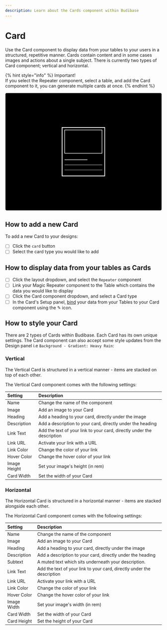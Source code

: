 ```yaml
---
description: Learn about the Cards component within Budibase
---
```


# Card

Use the Card component to display data from your tables to your users in a structured, repetitive manner. Cards contain content and in some cases images and actions about a single subject. There is currently two types of Card component; vertical and horizontal. 

{% hint style="info" %}
Important!   
If you select the Repeater component, select a table, and add the Card component to it, you can generate multiple cards at once.
{% endhint %}

![](../../.gitbook/assets/card.png)

## How to add a new Card

To add a new Card to your designs:

* [ ] Click the `card` button
* [ ] Select the card type you would like to add

## How to display data from your tables as Cards 

* [ ] Click the layout dropdown, and select the `Repeater` component
* [ ] Link your Magic Repeater component to the Table which contains the data you would like to display
* [ ] Click the Card component dropdown, and select a Card type
* [ ] In the Card's Setup panel, [bind](../binding.md) your data from your Tables to your Card component using the ✎ icon.

## How to style your Card

There are 2 types of Cards within Budibase. Each Card has its own unique settings. The Card component can also accept some style updates from the Design panel i.e `Background - Gradient: Heavy Rain`:

### Vertical

The Vertical Card is structured in a vertical manner - items are stacked on top of each other.

The Vertical Card component comes with the following settings:

| Setting | Description |
| :--- | :--- |
| Name | Change the name of the component |
| Image | Add an image to your Card |
| Heading | Add a heading to your card, directly under the image |
| Description | Add a description to your card, directly under the heading  |
| Link Text | Add the text of your link to your card, directly under the description  |
| Link URL | Activate your link with a URL |
| Link Color | Change the color of your link |
| Hover Color | Change the hover color of your link |
| Image Height | Set your image's height \(in rem\) |
| Card Width | Set the width of your Card |

### Horizontal

The Horizontal Card is structured in a horizontal manner - items are stacked alongside each other.

The Horizontal Card component comes with the following settings:

| Setting | Description |
| :--- | :--- |
| Name | Change the name of the component |
| Image | Add an image to your Card |
| Heading | Add a heading to your card, directly under the image |
| Description | Add a description to your card, directly under the heading  |
| Subtext | A muted text which sits underneath your description. |
| Link Text | Add the text of your link to your card, directly under the description  |
| Link URL | Activate your link with a URL |
| Link Color | Change the color of your link |
| Hover Color | Change the hover color of your link |
| Image Width | Set your image's width \(in rem\) |
| Card Width | Set the width of your Card |
| Card Height | Set the height of your Card |

